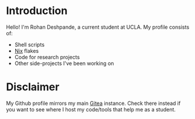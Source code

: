 # Introduction
Hello! I'm Rohan Deshpande, a current student at UCLA.
My profile consists of:
* Shell scripts
* [Nix](https://nixos.org/) flakes
* Code for research projects
* Other side-projects I've been working on

# Disclaimer
My Github profile mirrors my main [Gitea](https://git.rdesh.xyz/explore/repos) instance. 
Check there instead if you want to see where I host my code/tools that help me as a student.
